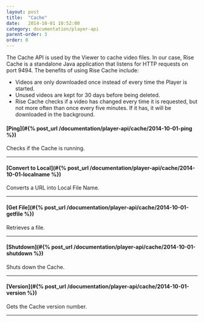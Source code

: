 ```yaml
---
layout: post
title:  "Cache"
date:   2014-10-01 10:52:00
category: documentation/player-api
parent-order: 3
order: 0
---
```


The Cache API is used by the Viewer to cache video files. In our case, Rise Cache is a standalone Java application that listens for HTTP requests on port 9494. The benefits of using Rise Cache include:

- Videos are only downloaded once instead of every time the Player is started.
- Unused videos are kept for 30 days before being deleted.
- Rise Cache checks if a video has changed every time it is requested, but not more often than once every five minutes. If it has, it will be downloaded in the background.

#### [Ping](#{% post_url /documentation/player-api/cache/2014-10-01-ping %})

Checks if the Cache is running.

***

#### [Convert to Local](#{% post_url /documentation/player-api/cache/2014-10-01-localname %})

Converts a URL into Local File Name.

***

#### [Get File](#{% post_url /documentation/player-api/cache/2014-10-01-getfile %})

Retrieves a file.

***

#### [Shutdown](#{% post_url /documentation/player-api/cache/2014-10-01-shutdown %})

Shuts down the Cache.

***

#### [Version](#{% post_url /documentation/player-api/cache/2014-10-01-version %})

Gets the Cache version number.

***
